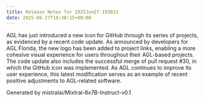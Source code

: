 ```yaml
---
title: Release Notes for 2025Jun27-193815
date: 2025-06-27T19:38:15+00:00
---
```


AGL has just introduced a new icon for GitHub through its series of projects, as evidenced by a recent code update. As announced by developers for AGL Florida, the new logo has been added to project links, enabling a more cohesive visual experience for users throughout their AGL-based projects. The code update also includes the successful merge of pull request #30, in which the GitHub icon was implemented. As AGL continues to improve its user experience, this latest modification serves as an example of recent positive adjustments to AGL-related software.

Generated by mistralai/Mixtral-8x7B-Instruct-v0.1
